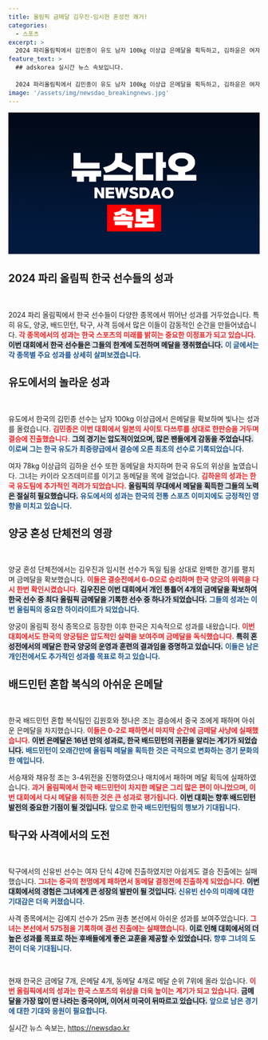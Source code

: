 ```yaml
---
title: 올림픽 금메달 김우진·임시현 혼성전 쾌거!
categories:
  - 스포츠
excerpt: >
  2024 파리올림픽에서 김민종이 유도 남자 100㎏ 이상급 은메달을 획득하고, 김하윤은 여자 78㎏ 이상급 동메달을 차지했다. 양궁 혼성 단체전에서 김우진과 임시현이 금메달을 쟁취하며 2관왕에 올랐다.
feature_text: >
  ## adskorea 실시간 뉴스 속보입니다.

  2024 파리올림픽에서 김민종이 유도 남자 100㎏ 이상급 은메달을 획득하고, 김하윤은 여자 78㎏ 이상급 동메달을 차지했다. 양궁 혼성 단체전에서 김우진과 임시현이 금메달을 쟁취하며 2관왕에 올랐다.
image: '/assets/img/newsdao_breakingnews.jpg'
---
```


<p><img src="/assets/img/newsdao_breakingnews.jpg" alt="adskorea 속보" /></p>

<h2 data-ke-size="size26">2024 파리 올림픽 한국 선수들의 성과</h2>

<p data-ke-size="size16">&nbsp;</p>

<p>2024 파리 올림픽에서 한국 선수들이 다양한 종목에서 뛰어난 성과를 거두었습니다. 특히 유도, 양궁, 배드민턴, 탁구, 사격 등에서 많은 이들이 감동적인 순간을 만들어냈습니다. <b><span style="color: #ee2323;">각 종목에서의 성과는 한국 스포츠의 미래를 밝히는 중요한 이정표가 되고 있습니다.</span></b> <b><span style="background-color: #21538527;">이번 대회에서 한국 선수들은 그들의 한계에 도전하며 메달을 쟁취했습니다.</span></b> <b><span style="color: #1a5490;">이 글에서는 각 종목별 주요 성과를 상세히 살펴보겠습니다.</span></b></p>

<h2 data-ke-size="size26">유도에서의 놀라운 성과</h2>

<p data-ke-size="size16">&nbsp;</p>

<p>유도에서 한국의 김민종 선수는 남자 100kg 이상급에서 은메달을 확보하며 빛나는 성과를 올렸습니다. <b><span style="color: #ee2323;">김민종은 이번 대회에서 일본의 사이토 다쓰루를 상대로 한판승을 거두며 결승에 진출했습니다.</span></b> <b><span style="background-color: #21538527;">그의 경기는 압도적이었으며, 많은 팬들에게 감동을 주었습니다.</span></b> <b><span style="color: #1a5490;">이로써 그는 한국 유도가 최중량급에서 결승에 오른 최초의 선수로 기록되었습니다.</span></b></p>

<p>여자 78kg 이상급의 김하윤 선수 또한 동메달을 차지하며 한국 유도의 위상을 높였습니다. 그녀는 카이라 오즈데미르를 이기고 동메달을 목에 걸었습니다. <b><span style="color: #ee2323;">김하윤의 성과는 한국 유도팀에 추가적인 격려가 되었습니다.</span></b> <b><span style="background-color: #21538527;">올림픽의 무대에서 메달을 획득한 그들의 노력은 절실히 필요했습니다.</span></b> <b><span style="color: #1a5490;">유도에서의 성과는 한국의 전통 스포츠 이미지에도 긍정적인 영향을 미치고 있습니다.</span></b></p>

<h2 data-ke-size="size26">양궁 혼성 단체전의 영광</h2>

<p data-ke-size="size16">&nbsp;</p>

<p>양궁 혼성 단체전에서는 김우진과 임시현 선수가 독일 팀을 상대로 완벽한 경기를 펼치며 금메달을 확보했습니다. <b><span style="color: #ee2323;">이들은 결승전에서 6-0으로 승리하며 한국 양궁의 위력을 다시 한번 확인시켰습니다.</span></b> <b><span style="background-color: #21538527;">김우진은 이번 대회에서 개인 통틀어 4개의 금메달을 확보하여 한국 선수 중 최다 올림픽 금메달을 기록한 선수 중 하나가 되었습니다.</span></b> <b><span style="color: #1a5490;">그들의 성과는 이번 올림픽의 중요한 하이라이트가 되었습니다.</span></b></p>

<p>양궁이 올림픽 정식 종목으로 등장한 이후 한국은 지속적으로 성과를 내왔습니다. <b><span style="color: #ee2323;">이번 대회에서도 한국의 양궁팀은 압도적인 실력을 보여주며 금메달을 독식했습니다.</span></b> <b><span style="background-color: #21538527;">특히 혼성전에서의 메달은 한국 양궁의 운영과 훈련의 결과임을 증명하고 있습니다.</span></b> <b><span style="color: #1a5490;">이들은 남은 개인전에서도 추가적인 성과를 목표로 하고 있습니다.</span></b></p>

<h2 data-ke-size="size26">배드민턴 혼합 복식의 아쉬운 은메달</h2>

<p data-ke-size="size16">&nbsp;</p>

<p>한국 배드민턴 혼합 복식팀인 김원호와 정나은 조는 결승에서 중국 조에게 패하며 아쉬운 은메달을 차지했습니다. <b><span style="color: #ee2323;">이들은 0-2로 패하면서 마지막 순간에 금메달 사냥에 실패했습니다.</span></b> <b><span style="background-color: #21538527;">이번 은메달은 16년 만의 성과로, 한국 배드민턴의 귀환을 알리는 계기가 되었습니다.</span></b> <b><span style="color: #1a5490;">배드민턴이 오래간만에 올림픽 메달을 획득한 것은 극적으로 변화하는 경기 문화의 한 예입니다.</span></b></p>

<p>서승재와 채유정 조는 3-4위전을 진행하였으나 매치에서 패하며 메달 획득에 실패하였습니다. <b><span style="color: #ee2323;">과거 올림픽에서 한국 배드민턴이 차지한 메달은 그리 많은 편이 아니었으며, 이번 대회에서 다시 메달을 취득한 것은 큰 성과로 평가됩니다.</span></b> <b><span style="background-color: #21538527;">이번 대회는 향후 배드민턴 발전의 중요한 기점이 될 것입니다.</span></b> <b><span style="color: #1a5490;">앞으로 한국 배드민턴팀의 행보가 기대됩니다.</span></b></p>

<h2 data-ke-size="size26">탁구와 사격에서의 도전</h2>

<p data-ke-size="size16">&nbsp;</p>

<p>탁구에서의 신유빈 선수는 여자 단식 4강에 진출하였지만 아쉽게도 결승 진출에는 실패했습니다. <b><span style="color: #ee2323;">그녀는 중국의 천멍에게 패하면서 동메달 결정전에 진출하게 되었습니다.</span></b> <b><span style="background-color: #21538527;">이번 대회에서의 경험은 그녀에게 큰 성장의 발판이 될 것입니다.</span></b> <b><span style="color: #1a5490;">신유빈 선수의 미래에 대한 기대감은 더욱 커졌습니다.</span></b></p>

<p>사격 종목에서는 김예지 선수가 25m 권총 본선에서 아쉬운 성과를 보여주었습니다. <b><span style="color: #ee2323;">그녀는 본선에서 575점을 기록하며 결선 진출에는 실패했습니다.</span></b> <b><span style="background-color: #21538527;">이로 인해 대회에서의 더 높은 성과를 목표로 하는 후배들에게 좋은 교훈을 제공할 수 있었습니다.</span></b> <b><span style="color: #1a5490;">향후 그녀의 도전이 더욱 기대됩니다.</span></b></p>

<p data-ke-size="size16">&nbsp;</p>

<p>현재 한국은 금메달 7개, 은메달 4개, 동메달 4개로 메달 순위 7위에 올라 있습니다. <b><span style="color: #ee2323;">이번 올림픽에서의 성과는 한국 스포츠의 위상을 더욱 높이는 계기가 되고 있습니다.</span></b> <b><span style="background-color: #21538527;">금메달을 가장 많이 딴 나라는 중국이며, 이어서 미국이 뒤따르고 있습니다.</span></b> <b><span style="color: #1a5490;">앞으로 남은 경기에 대한 기대와 응원이 필요합니다.</span></b></p>
실시간 뉴스 속보는, <a href="https://newsdao.kr" rel="dofollow">https://newsdao.kr</a>


